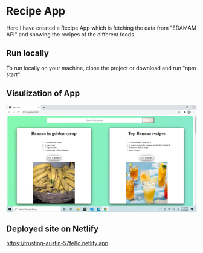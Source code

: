 # Recipe App
Here I have created a Recipe App which is fetching the data from "EDAMAM API" and showing the recipes of the different foods.

## Run locally
To run locally on your machine, clone the project or download and run "npm start"

## Visulization of App

![Getting Started](./images/Screenshot.png)

## Deployed site on Netlify

https://trusting-austin-57fe8c.netlify.app